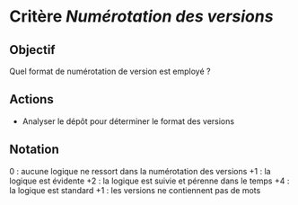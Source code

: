 # Critère *Numérotation des versions*

## Objectif
Quel format de numérotation de version est employé ? 

## Actions
- Analyser le dépôt pour déterminer le format des versions

## Notation
0 : aucune logique ne ressort dans la numérotation des versions
+1 : la logique est évidente
+2 : la logique est suivie et pérenne dans le temps 
+4 : la logique est standard
+1 : les versions ne contiennent pas de mots